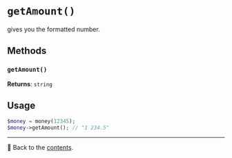 # `getAmount()`
gives you the formatted number.

## Methods

### `getAmount()`

**Returns**: `string`

## Usage

```php
$money = money(12345);
$money->getAmount(); // "1 234.5"
```

---

📌 Back to the [contents](/README.md#table-of-contents).